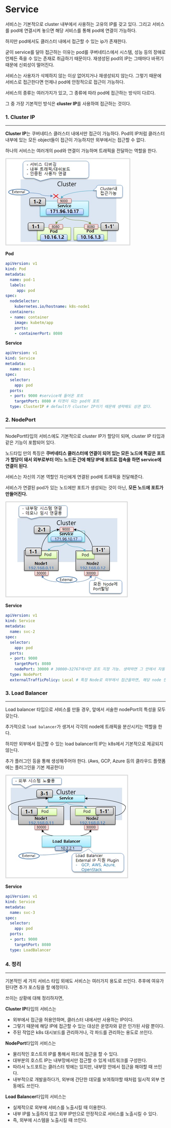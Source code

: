 # Service



서비스는 기본적으로 cluster 내부에서 사용하는 고유의 IP를 갖고 있다. 그리고 서비스를 pod에 연결시켜 놓으면 해당 서비스를 통해 pod에 연결이 가능하다.

하지만 pod에서도 클러스터 내에서 접근할 수 있는 ip가 존재한다.

굳이 service를 달아 접근하는 이유는 pod를 쿠버네티스에서 시스템, 성능 등의 장애로 언제든 죽을 수 있는 존재로 취급하기 때문이다. 재생성된 pod의 IP는 그때마다 바뀌기 때문에 신뢰성이 떨어진다.

서비스는 사용자가 삭제하지 않는 이상 없어지거나 재생성되지 않는다. 그렇기 때문에 서비스로 접근한다면 언제나 pod에 안정적으로 접근이 가능하다.

서비스의 종류는 여러가지가 있고, 그 종류에 따라 pod에 접근하는 방식이 다르다.

그 중 가장 기본적인 방식은 **cluster IP**를 사용하여 접근하는 것이다.



### 1.  Cluster IP

---

**Cluster IP**는 쿠버네티스 클러스터 내에서만 접근이 가능하다. Pod의 IP처럼 클러스터 내부에 있는 모든 object들이 접근이 가능하지만 외부에서는 접근할 수 없다.

하나의 서비스는 여러개의 pod와 연결이 가능하며 트래픽을 전달하는 역할을 한다.

![](./src/clusterIP.jpg)



**Pod**

```yaml
apiVersion: v1
kind: Pod
metadata:
  name: pod-1
  labels:
     app: pod
spec:
  nodeSelector:
    kubernetes.io/hostname: k8s-node1
  containers:
  - name: container
    image: kubetm/app
    ports:
    - containerPort: 8080
```

**Service**

```yaml
apiVersion: v1
kind: Service
metadata:
  name: svc-1
spec:
  selector:
    app: pod
  ports:
  - port: 9000 #service에 들어온 포트
    targetPort: 8080 # 타겟이 되는 pod의 포트
  type: ClusterIP # default가 cluster IP이기 때문에 생략해도 상관 없다.
```





### 2. NodePort

---

NodePort타입의 서비스에도 기본적으로 cluster IP가 할당이 되며, cluster IP 타입과 같은 기능이 포함되어 있다.

노드타입 만의 특징은 **쿠버네티스 클러스터에 연결이 되어 있는 모든 노드에 똑같은 포트가 할당이 돼서  외부로부터 어느 노드든 간에 해당 IP에 포트로 접속을 하면 service에 연결이 된다**.

서비스는 자신의 기본 역할인 자신에게 연결된 pod에 트래픽을 전달해준다.

서비스가 연결된 pod가 있는 노드에만 포트가 생성되는 것이 아닌, **모든 노드에 포트가 만들어진다.**



 ![](./src/nodePort.jpg)



**Service**

```yaml
apiVersion: v1
kind: Service
metadata:
  name: svc-2
spec:
  selector:
    app: pod
  ports:
  - port: 9000
    targetPort: 8080
    nodePort: 30000 # 30000~32767에서만 포트 지정 가능. 생략하면 그 안에서 자동 지정.
  type: NodePort
  externalTrafficPolicy: Local # 특정 Node로 외부에서 접근을하면, 해당 node 안에 있는 pod에게만 서비스가 트래픽을 전달한다.
```





### 3. Load Balancer

---

Load balancer 타입으로 서비스를 만들 경우, 앞에서 서술한 nodePort의 특성을 모두 갖는다.

추가적으로 `load balancer`가 생겨서 각각의 node에 트래픽을 분산시키는 역할을 한다. 

하지만 외부에서 접근할 수 있는 load balancer의 IP는 k8s에서 기본적으로 제공되지 않는다.

추가 플러그인 등을 통해 생성해주어야 한다. (Aws, GCP, Azure 등의 클라우드 플랫폼에는 플러그인을 기본 제공한다)

![](./src/loadBalancer.jpg)

**Service**

```yaml
apiVersion: v1
kind: Service
metadata:
  name: svc-3
spec:
  selector:
    app: pod
  ports:
  - port: 9000
    targetPort: 8080
  type: LoadBalancer
```



### 4. 정리

---

기본적인 세 가지 서비스 타입 외에도 서비스는 여러가지 용도로 쓰인다. 추후에 여유가 된다면 추가 포스팅을 할 예정이다.

쓰이는 상황에 대해 정리하자면,

**Cluster IP**타입의 서비스는 

- 외부에서 접근을 허용안하며, 클러스터 내에서만 사용하는 IP이다.
- 그렇기 때문에 해당 IP에 접근할 수 있는 대상은 운영자와 같은 인가된 사람 뿐이다.
- 주된 작업은 k8s 대시보드를 관리하거나, 각 파드를 관리하는 용도로 쓰인다.

**NodePort**타입의 서비스는

- 물리적인 호스트의 IP를 통해서 파드에 접근을 할 수 있다.
- 대부분의 호스트 IP는 내부망에서만 접근할 수 있게 네트워크를 구성한다.
- 따라서 노드포트는 클러스터 밖에는 있지만, 내부망 안에서 접근을 해야할 때 쓰인다.
- 내부적으로 개발을하다가, 외부에 간단한 데모를 보여줘야할 때처럼 일시적 외부 연동에도 쓰인다.

**Load Balancer**타입의 서비스는

- 실제적으로 외부에 서비스를 노출시킬 때 이용한다.
- 내부 IP를 노출하지 않고 외부 IP만으로 안정적으로 서비스를 노출시킬 수 있다.
- 즉, 외부에 시스템을 노출시킬 때 쓰인다.

 

